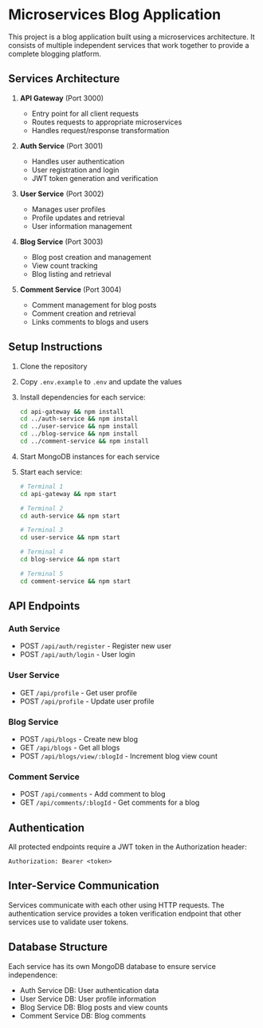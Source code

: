 # Microservices Blog Application

This project is a blog application built using a microservices architecture. It consists of multiple independent services that work together to provide a complete blogging platform.

## Services Architecture

1. **API Gateway** (Port 3000)
   - Entry point for all client requests
   - Routes requests to appropriate microservices
   - Handles request/response transformation

2. **Auth Service** (Port 3001)
   - Handles user authentication
   - User registration and login
   - JWT token generation and verification

3. **User Service** (Port 3002)
   - Manages user profiles
   - Profile updates and retrieval
   - User information management

4. **Blog Service** (Port 3003)
   - Blog post creation and management
   - View count tracking
   - Blog listing and retrieval

5. **Comment Service** (Port 3004)
   - Comment management for blog posts
   - Comment creation and retrieval
   - Links comments to blogs and users

## Setup Instructions

1. Clone the repository
2. Copy `.env.example` to `.env` and update the values
3. Install dependencies for each service:
   ```bash
   cd api-gateway && npm install
   cd ../auth-service && npm install
   cd ../user-service && npm install
   cd ../blog-service && npm install
   cd ../comment-service && npm install
   ```

4. Start MongoDB instances for each service

5. Start each service:
   ```bash
   # Terminal 1
   cd api-gateway && npm start

   # Terminal 2
   cd auth-service && npm start

   # Terminal 3
   cd user-service && npm start

   # Terminal 4
   cd blog-service && npm start

   # Terminal 5
   cd comment-service && npm start
   ```

## API Endpoints

### Auth Service
- POST `/api/auth/register` - Register new user
- POST `/api/auth/login` - User login

### User Service
- GET `/api/profile` - Get user profile
- POST `/api/profile` - Update user profile

### Blog Service
- POST `/api/blogs` - Create new blog
- GET `/api/blogs` - Get all blogs
- POST `/api/blogs/view/:blogId` - Increment blog view count

### Comment Service
- POST `/api/comments` - Add comment to blog
- GET `/api/comments/:blogId` - Get comments for a blog

## Authentication

All protected endpoints require a JWT token in the Authorization header:
```
Authorization: Bearer <token>
```

## Inter-Service Communication

Services communicate with each other using HTTP requests. The authentication service provides a token verification endpoint that other services use to validate user tokens.

## Database Structure

Each service has its own MongoDB database to ensure service independence:

- Auth Service DB: User authentication data
- User Service DB: User profile information
- Blog Service DB: Blog posts and view counts
- Comment Service DB: Blog comments